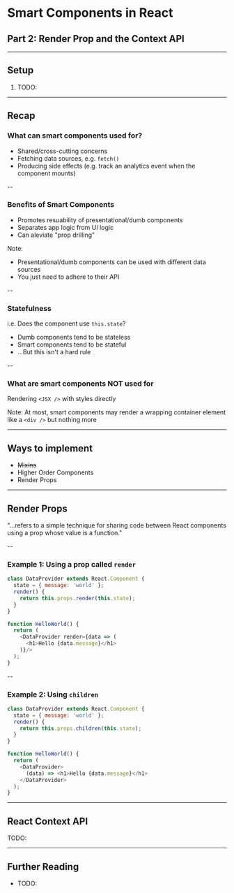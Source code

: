 # Smart Components in React
## Part 2: Render Prop and the Context API

---

## Setup

1. TODO:

---

## Recap

### What can smart components used for?

* Shared/cross-cutting concerns
* Fetching data sources, e.g. `fetch()`
* Producing side effects (e.g. track an analytics event when the component mounts)

--

### Benefits of Smart Components

* Promotes resuability of presentational/dumb components
* Separates app logic from UI logic
* Can aleviate "prop drilling"

Note:
* Presentational/dumb components can be used with different data sources
* You just need to adhere to their API

--

### Statefulness

i.e. Does the component use `this.state`?

* Dumb components tend to be stateless
* Smart components tend to be stateful
* ...But this isn't a hard rule

--

### What are smart components **NOT** used for

Rendering `<JSX />` with styles directly

Note:
At most, smart components may render a wrapping container element like a `<div />` but nothing more


---

## Ways to implement

* <del>Mixins</del>
* Higher Order Components
* Render Props

---

## Render Props

"...refers to a simple technique for sharing code between React components using a prop whose value is a function."

--

### Example 1: Using a prop called `render`

```js
class DataProvider extends React.Component {
  state = { message: 'world' };
  render() {
    return this.props.render(this.state);
  }
}

function HelloWorld() {
  return (
    <DataProvider render={data => (
      <h1>Hello {data.message}</h1>
    )}/>
  );
}
```

--

### Example 2: Using `children`

```js
class DataProvider extends React.Component {
  state = { message: 'world' };
  render() {
    return this.props.children(this.state);
  }
}

function HelloWorld() {
  return (
    <DataProvider>
      (data) => <h1>Hello {data.message}</h1>
    </DataProvider>
  );
}
```

---

## React Context API

TODO:

---

## Further Reading

* TODO: